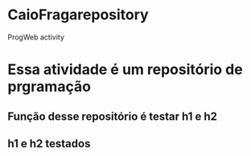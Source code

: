 # CaioFragarepository
ProgWeb activity
<html>
  <head>
    <h1> <title>Programação da Web repositório </title> </h1>
    <h1> Essa atividade é um repositório de prgramação </h1>
    <h2> Função desse repositório é testar h1 e h2 </h2>
    <h2> h1 e h2 testados </h2>
  </head>
 </html>
